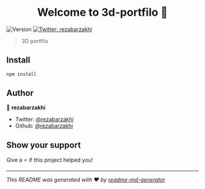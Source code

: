 <h1 align="center">Welcome to 3d-portfilo 👋</h1>
<p>
  <img alt="Version" src="https://img.shields.io/badge/version-0.0.1-blue.svg?cacheSeconds=2592000" />
  <a href="https://twitter.com/rezabarzakhi" target="_blank">
    <img alt="Twitter: rezabarzakhi" src="https://img.shields.io/twitter/follow/rezabarzakhi.svg?style=social" />
  </a>
</p>

> 3D portfilo

## Install

```sh
npm install
```

## Author

👤 **rezabarzakhi**

* Twitter: [@rezabarzakhi](https://twitter.com/rezabarzakhi)
* Github: [@rezabarzakhi](https://github.com/rezabarzakhi)

## Show your support

Give a ⭐️ if this project helped you!

***
_This README was generated with ❤️ by [readme-md-generator](https://github.com/kefranabg/readme-md-generator)_